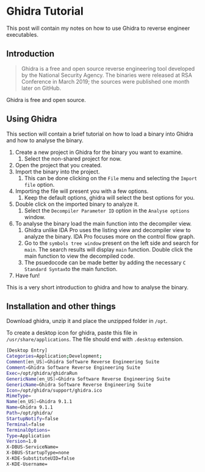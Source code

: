 # Ghidra Tutorial

This post will contain my notes on how to use Ghidra to reverse engineer executables. 

## Introduction

> Ghidra is a free and open source reverse engineering tool developed by the National Security Agency. The binaries were released at RSA Conference in March 2019; the sources were published one month later on GitHub. 

Ghidra is free and open source. 

## Using Ghidra

This section will contain a brief tutorial on how to load a binary into Ghidra and how to analyse the binary. 

1.  Create a new project in Ghidra for the binary you want to examine. 
    1. Select the non-shared project for now.
1.  Open the project that you created. 
1.  Import the binary into the project.
    1.  This can be done clicking on the ```File``` menu and selecting the ```Import file``` option. 
1.  Importing the file will present you with a few options. 
    1.  Keep the default options, ghidra will select the best options for you.
1.  Double click on the imported binary to analyze it.  
    1.  Select the ```Decompiler Parameter ID``` option in the ```Analyse options``` window. 
1.  To analyse the binary load the main function into the decompiler view.
    1.  Ghidra unlike IDA Pro uses the listing view and decompiler view to analyze the binary. IDA Pro focuses more on the control flow graph. 
    1.  Go to the ```symbols tree window``` present on the left side and search for ```main```. The search results will display ```main``` function. Double click the main function to view the decompiled code.    
    1.  The psuedocode can be made better by adding the necessary ```C Standard Syntax```to the main function.  
1. Have fun!

This is a very short introduction to ghidra and how to analyse the binary. 

## Installation and other things

Download ghidra, unzip it and place the unzipped folder in ```/opt```.

To create a desktop icon for ghidra, paste this file in ```/usr/share/applications```. The file should end with ```.desktop``` extension. 

```bash
[Desktop Entry]
Categories=Application;Development;
Comment[en_US]=Ghidra Software Reverse Engineering Suite
Comment=Ghidra Software Reverse Engineering Suite
Exec=/opt/ghidra/ghidraRun
GenericName[en_US]=Ghidra Software Reverse Engineering Suite
GenericName=Ghidra Software Reverse Engineering Suite
Icon=/opt/ghidra/support/ghidra.ico
MimeType=
Name[en_US]=Ghidra 9.1.1
Name=Ghidra 9.1.1
Path=/opt/ghidra/
StartupNotify=false
Terminal=false
TerminalOptions=
Type=Application
Version=1.0
X-DBUS-ServiceName=
X-DBUS-StartupType=none
X-KDE-SubstituteUID=false
X-KDE-Username=
```